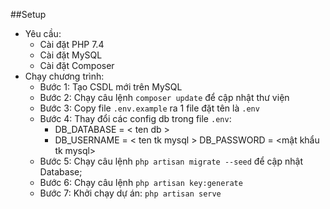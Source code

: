 ##Setup
- Yêu cầu:
    - Cài đặt PHP 7.4
    - Cài đặt MySQL
    - Cài đặt Composer
- Chạy chương trình:
    - Bước 1: Tạo CSDL mới trên MySQL
    - Bước 2: Chạy câu lệnh `composer update` để cập nhật thư viện
    - Bước 3: Copy file `.env.example` ra 1 file đặt tên là `.env`
    - Bước 4: Thay đổi các config db trong file `.env`:
        - DB_DATABASE = < ten db >
        - DB_USERNAME = < ten tk mysql >
          DB_PASSWORD = <mật khẩu tk mysql>
    - Bước 5: Chạy câu lệnh `php artisan migrate --seed` để cập nhật Database;
    - Bước 6: Chạy câu lệnh `php artisan key:generate`
    - Bước 7: Khởi chạy dự án: `php artisan serve`

